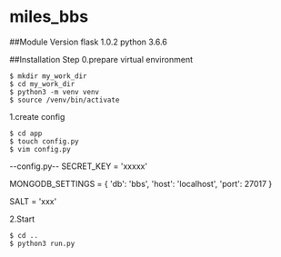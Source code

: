 # miles_bbs

##Module Version
flask 1.0.2
python 3.6.6

##Installation Step
0.prepare virtual environment
```
$ mkdir my_work_dir
$ cd my_work_dir
$ python3 -m venv venv
$ source /venv/bin/activate
```
1.create config
```
$ cd app
$ touch config.py
$ vim config.py
```

--config.py--
SECRET_KEY = 'xxxxx'

MONGODB_SETTINGS = {
    'db': 'bbs',
    'host': 'localhost',
    'port': 27017
}

SALT = 'xxx'

2.Start
```
$ cd ..
$ python3 run.py
```
